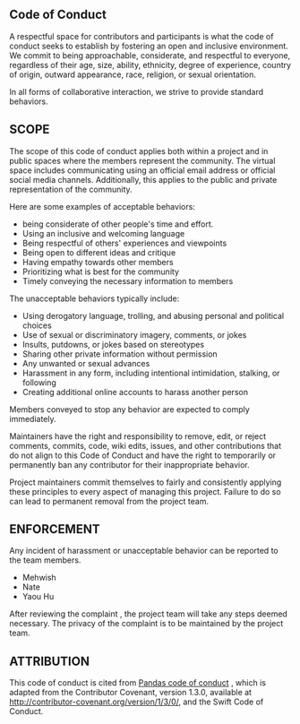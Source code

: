 <!-- #region -->
## Code of Conduct

A respectful space for contributors and participants is what the code of conduct seeks to establish by fostering an open and inclusive environment. We commit to being approachable, considerate, and respectful to everyone, regardless of their age, size, ability, ethnicity, degree of experience, country of origin, outward appearance, race, religion, or sexual orientation.

In all forms of collaborative interaction, we strive to provide standard behaviors.

## SCOPE 

The scope of this code of conduct applies both within a project and in public spaces where the members represent the community. The virtual space includes communicating using an official email address or official social media channels. Additionally, this applies to the public and private representation of the community.

 

Here are some examples of acceptable behaviors: 

- being considerate of other people's time and effort.
- Using an inclusive and welcoming language
- Being respectful of others' experiences and viewpoints 
- Being open to different ideas and critique
- Having empathy towards other members
- Prioritizing what is best for the community
- Timely conveying the necessary information to members
 

The unacceptable behaviors typically include:

- Using derogatory language, trolling, and abusing personal and political choices
- Use of sexual or discriminatory imagery, comments, or jokes
- Insults, putdowns, or jokes based on stereotypes
- Sharing other private information without permission
- Any unwanted or sexual advances
- Harassment in any form, including intentional intimidation, stalking, or following
- Creating additional online accounts to harass another person

Members conveyed to stop any behavior are expected to comply immediately.

Maintainers have the right and responsibility to remove, edit, or reject comments, commits, code, wiki edits, issues, and other contributions that do not align to this Code of Conduct and have the right to temporarily or permanently ban any contributor for their inappropriate behavior.

Project maintainers commit themselves to fairly and consistently applying these principles to every aspect of managing this project. Failure to do so can lead to permanent removal from the project team.

## ENFORCEMENT 

Any incident of harassment or unacceptable behavior can be reported to the team members. 
- Mehwish
- Nate
- Yaou Hu 

After reviewing the complaint , the project team will take any steps deemed necessary. The privacy of the complaint is to be maintained by the project team.

## ATTRIBUTION 

This code of conduct is cited from [Pandas code of conduct](https://github.com/pandas-dev/pandas-governance/blob/master/code-of-conduct.md) , which is adapted from the Contributor Covenant, version 1.3.0, available at http://contributor-covenant.org/version/1/3/0/, and the Swift Code of Conduct.
<!-- #endregion -->
